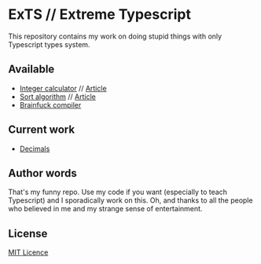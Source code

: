 # ExTS // Extreme Typescript 

This repository contains my work on doing stupid things with only Typescript types system.

## Available

 - [Integer calculator](./src/integer-calculator.ts) // [Article](https://aamulumi.info/Dev/The-Useless-Type-Calculator-in-Typescript)
 - [Sort algorithm](./src/sort-algorithm.ts) // [Article](https://aamulumi.info/Dev/The-Useless-Type-Array-Sorter-in-Typescript)
 - [Brainfuck compiler](./src/brainfuck-compiler.ts)

## Current work

 - [Decimals](./src/decimals.ts)

## Author words

That's my funny repo. Use my code if you want (especially to teach Typescript) and I sporadically work on this.
Oh, and thanks to all the people who believed in me and my strange sense of entertainment.

## License

[MIT Licence](./LICENSE)

